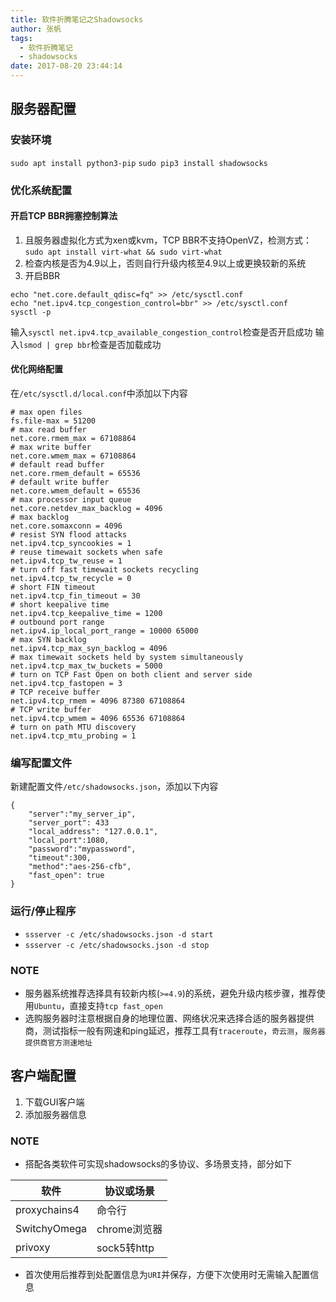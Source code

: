 ```yaml
---
title: 软件折腾笔记之Shadowsocks
author: 张帆
tags:
  - 软件折腾笔记
  - shadowsocks
date: 2017-08-20 23:44:14
---
```


## 服务器配置

### 安装环境
`sudo apt install python3-pip`
`sudo pip3 install shadowsocks`

### 优化系统配置
 #### 开启TCP BBR拥塞控制算法
  1. 且服务器虚拟化方式为xen或kvm，TCP BBR不支持OpenVZ，检测方式：
  `sudo apt install virt-what && sudo virt-what`
  2. 检查内核是否为4.9以上，否则自行升级内核至4.9以上或更换较新的系统
  3. 开启BBR
  ```
  echo "net.core.default_qdisc=fq" >> /etc/sysctl.conf
  echo "net.ipv4.tcp_congestion_control=bbr" >> /etc/sysctl.conf
  sysctl -p
  ```
  输入`sysctl net.ipv4.tcp_available_congestion_control`检查是否开启成功
  输入`lsmod | grep bbr`检查是否加载成功

 <!--more-->

 #### 优化网络配置
 在`/etc/sysctl.d/local.conf`中添加以下内容
 ```
 # max open files
 fs.file-max = 51200
 # max read buffer
 net.core.rmem_max = 67108864
 # max write buffer
 net.core.wmem_max = 67108864
 # default read buffer
 net.core.rmem_default = 65536
 # default write buffer
 net.core.wmem_default = 65536
 # max processor input queue
 net.core.netdev_max_backlog = 4096
 # max backlog
 net.core.somaxconn = 4096
 # resist SYN flood attacks
 net.ipv4.tcp_syncookies = 1
 # reuse timewait sockets when safe
 net.ipv4.tcp_tw_reuse = 1
 # turn off fast timewait sockets recycling
 net.ipv4.tcp_tw_recycle = 0
 # short FIN timeout
 net.ipv4.tcp_fin_timeout = 30
 # short keepalive time
 net.ipv4.tcp_keepalive_time = 1200
 # outbound port range
 net.ipv4.ip_local_port_range = 10000 65000
 # max SYN backlog
 net.ipv4.tcp_max_syn_backlog = 4096
 # max timewait sockets held by system simultaneously
 net.ipv4.tcp_max_tw_buckets = 5000
 # turn on TCP Fast Open on both client and server side
 net.ipv4.tcp_fastopen = 3
 # TCP receive buffer
 net.ipv4.tcp_rmem = 4096 87380 67108864
 # TCP write buffer
 net.ipv4.tcp_wmem = 4096 65536 67108864
 # turn on path MTU discovery
 net.ipv4.tcp_mtu_probing = 1
 ```
### 编写配置文件
 新建配置文件`/etc/shadowsocks.json`，添加以下内容
 ```
 {
     "server":"my_server_ip",
     "server_port": 433
     "local_address": "127.0.0.1",
     "local_port":1080,
     "password":"mypassword",
     "timeout":300,
     "method":"aes-256-cfb",
     "fast_open": true
 }
 ```

### 运行/停止程序
 - `ssserver -c /etc/shadowsocks.json -d start`
 - `ssserver -c /etc/shadowsocks.json -d stop`

### NOTE
- 服务器系统推荐选择具有较新内核(`>=4.9`)的系统，避免升级内核步骤，推荐使用`Ubuntu`，直接支持`tcp fast_open`
- 选购服务器时注意根据自身的地理位置、网络状况来选择合适的服务器提供商，测试指标一般有网速和ping延迟，推荐工具有`traceroute`，`奇云测`，`服务器提供商官方测速地址`

## 客户端配置
1. 下载GUI客户端
2. 添加服务器信息

### NOTE
- 搭配各类软件可实现shadowsocks的多协议、多场景支持，部分如下

|软件|协议或场景|
|---|---|
|proxychains4|命令行|
|SwitchyOmega|chrome浏览器|
|privoxy|sock5转http|

- 首次使用后推荐到处配置信息为`URI`并保存，方便下次使用时无需输入配置信息
